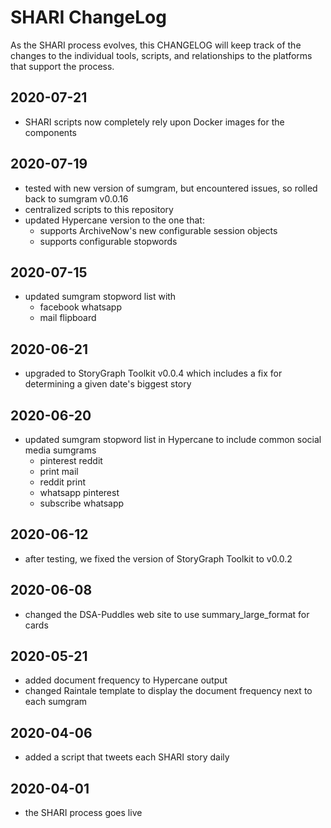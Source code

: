 # SHARI ChangeLog

As the SHARI process evolves, this CHANGELOG will keep track of the changes to the individual tools, scripts, and relationships to the platforms that support the process.

## 2020-07-21

* SHARI scripts now completely rely upon Docker images for the components

## 2020-07-19

* tested with new version of sumgram, but encountered issues, so rolled back to sumgram v0.0.16
* centralized scripts to this repository
* updated Hypercane version to the one that:
    * supports ArchiveNow's new configurable session objects
    * supports configurable stopwords

## 2020-07-15

* updated sumgram stopword list with
    * facebook whatsapp
    * mail flipboard

## 2020-06-21

* upgraded to StoryGraph Toolkit v0.0.4 which includes a fix for determining a given date's biggest story

## 2020-06-20

* updated sumgram stopword list in Hypercane to include common social media sumgrams
    * pinterest reddit
    * print mail
    * reddit print
    * whatsapp pinterest
    * subscribe whatsapp

## 2020-06-12

* after testing, we fixed the version of StoryGraph Toolkit to v0.0.2

## 2020-06-08

* changed the DSA-Puddles web site to use summary_large_format for cards

## 2020-05-21

* added document frequency to Hypercane output
* changed Raintale template to display the document frequency next to each sumgram

## 2020-04-06

* added a script that tweets each SHARI story daily

## 2020-04-01

* the SHARI process goes live
